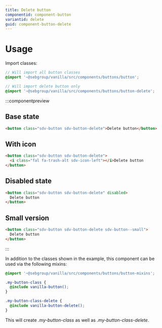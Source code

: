 ```yaml
---
title: Delete button
componentid: component-button
variantid: delete
guid: component-button-delete
---
```


# Usage

Import classes:

```scss
// Will import all button classes
@import '~@sebgroup/vanilla/src/components/buttons/button';

// Will import delete button only
@import '~@sebgroup/vanilla/src/components/buttons/button-delete';
```

:::componentpreview

## Base state
```html
<button class="sdv-button sdv-button-delete">Delete button</button>
```

## With icon
```html
<button class="sdv-button sdv-button-delete">
  <i class="fal fa-trash-alt sdv-icon-left"></i>Delete button
</button>
```

## Disabled state
```html
<button class="sdv-button sdv-button-delete" disabled>
  Delete button
</button>
```

## Small version

```html
<button class="sdv-button sdv-button-delete sdv-button--small">
  Delete button
</button>
```
:::

In addition to the classes shown in the example, this component can be used via the following mixins:

```scss
@import '~@sebgroup/vanilla/src/components/buttons/button-mixins';

.my-button-class {
  @include vanilla-button();
}

.my-button-class-delete {
  @include vanilla-button-delete();
}
```

This will create <i>.my-button-class</i> as well as <i>.my-button-class-delete</i>.
